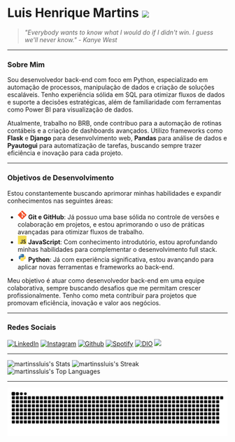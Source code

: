 # Luis Henrique Martins <img src="https://images-wixmp-ed30a86b8c4ca887773594c2.wixmp.com/f/47361df0-7a0b-4149-92d6-dd127f25a9f8/dfm11pb-63740cae-a8ab-43cb-bf90-0351c5f89ff5.gif" width="50" style="vertical-align: middle;" />

> *"Everybody wants to know what I would do if I didn't win. I guess we'll never know." - Kanye West*

---

### Sobre Mim

Sou desenvolvedor back-end com foco em Python, especializado em automação de processos, manipulação de dados e criação de soluções escaláveis. Tenho experiência sólida em SQL para otimizar fluxos de dados e suporte a decisões estratégicas, além de familiaridade com ferramentas como Power BI para visualização de dados.

Atualmente, trabalho no BRB, onde contribuo para a automação de rotinas contábeis e a criação de dashboards avançados. Utilizo frameworks como **Flask** e **Django** para desenvolvimento web, **Pandas** para análise de dados e **Pyautogui** para automatização de tarefas, buscando sempre trazer eficiência e inovação para cada projeto.

---

### Objetivos de Desenvolvimento

Estou constantemente buscando aprimorar minhas habilidades e expandir conhecimentos nas seguintes áreas:

- <img src="https://raw.githubusercontent.com/devicons/devicon/master/icons/git/git-original.svg" alt="git" width="20" height="20" /> **Git e GitHub**: Já possuo uma base sólida no controle de versões e colaboração em projetos, e estou aprimorando o uso de práticas avançadas para otimizar fluxos de trabalho.
- <img src="https://raw.githubusercontent.com/devicons/devicon/master/icons/javascript/javascript-original.svg" alt="javascript" width="20" height="20" /> **JavaScript**: Com conhecimento introdutório, estou aprofundando minhas habilidades para complementar o desenvolvimento full stack.
- <img src="https://raw.githubusercontent.com/devicons/devicon/master/icons/python/python-original.svg" alt="python" width="20" height="20" /> **Python**: Já com experiência significativa, estou avançando para aplicar novas ferramentas e frameworks ao back-end.

Meu objetivo é atuar como desenvolvedor back-end em uma equipe colaborativa, sempre buscando desafios que me permitam crescer profissionalmente. Tenho como meta contribuir para projetos que promovam eficiência, inovação e valor aos negócios.

---

### Redes Sociais

[![LinkedIn](https://img.shields.io/badge/LinkedIn-0077B5?style=for-the-badge&logo=linkedin&logoColor=fff)](https://www.linkedin.com/in/martinssluiss) [![Instagram](https://img.shields.io/badge/Instagram-%23E4405F?style=for-the-badge&logo=instagram&logoColor=fff)](https://www.instagram.com/martinss.luis/) [![Github](https://img.shields.io/badge/Github-%23000000?style=for-the-badge&logo=github&logoColor=fff)](https://github.com/martinssluis) [![Spotify](https://img.shields.io/badge/Spotify-%231DB954?style=for-the-badge&logo=spotify&logoColor=fff)](https://open.spotify.com/user/22khipvilsnydxcso532oh3ly?si=47faca65428e407f) [![DIO](https://img.shields.io/badge/DIO-%23231DB5?style=for-the-badge&logo=dio&logoColor=fff)](https://web.dio.me/users/luishenrique_martinslima?tab=achievements) <a href="mailto:martinssluis.lhml@gmail.com"><img src="https://img.shields.io/badge/-Gmail-%23333?style=for-the-badge&logo=gmail&logoColor=white" target="_blank"></a>

---

 ![martinssluis's Stats](https://github-readme-stats.vercel.app/api?username=martinssluis&theme=tokyonight&show_icons=true&hide_border=true&count_private=true)
![martinssluis's Streak](https://github-readme-streak-stats.herokuapp.com/?user=martinssluis&theme=tokyonight&hide_border=true)
![martinssluis's Top Languages](https://github-readme-stats.vercel.app/api/top-langs/?username=martinssluis&theme=tokyonight&show_icons=true&hide_border=true&layout=compact)

---
<img alt="github contribution grid snake animation" src="https://raw.githubusercontent.com/martinssluis/martinssluis/output/github-contribution-grid-snake.svg">

